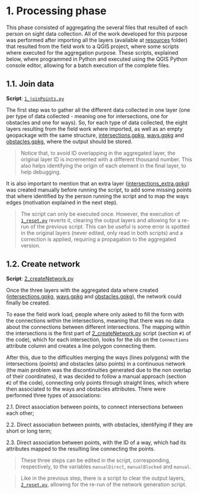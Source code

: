 # 1. Processing phase

This phase consisted of aggregating the several files that resulted of each person on sight data collection. All of the work developed for this purpose was performed after importing all the layers (available at [resources](./resources) folder) that resulted from the field work to a QGIS project, where some scripts where executed for the aggregation purpose. These scripts, explained below, where programmed in Python and executed using the QGIS Python console editor, allowing for a batch execution of the complete files.

## 1.1. Join data

**Script**: [`1_joinPoints.py`](./1_joinPoints.py)

The first step was to gather all the different data collected in one layer (one per type of data collected - meaning one for intersections, one for obstacles and one for ways). So, for each type of data collected, the eight layers resulting from the field work where imported, as well as an empty geopackage with the same structure, [intersections.gpkg](./resources/intersections.gpkg), [ways.gpkg](./resources/ways.gpkg) and [obstacles.gpkg](./resources/obstacles.gpkg), where the output should be stored.

> Notice that, to avoid ID overlapping in the aggregated layer, the original layer ID is incremented with a different thousand number. This also helps identifying the origin of each element in the final layer, to help debugging. 

It is also important to mention that an extra layer ([intersections_extra.gpkg](./resources/intersections_extra.gpkg)) was created manually before running the script, to add some missing points that where identified by the person running the script and to map the ways edges (motivation explained in the next step).

> The script can only be executed once. However, the execution of [`1_reset.py`](./1_reset.py) reverts it, clearing the output layers and allowing for a re-run of the previous script. This can be useful is some error is spotted in the original layers (never edited, only read in both scripts) and a correction is applied, requiring a propagation to the aggregated version.

## 1.2. Create network

**Script**: [2_createNetwork.py](./2_createNetwork.py)

Once the three layers with the aggregated data where created ([intersections.gpkg](./resources/intersections.gpkg), [ways.gpkg](./resources/ways.gpkg) and [obstacles.gpkg](./resources/obstacles.gpkg)), the network could finally be created.

To ease the field work load, people where only asked to fill the form with the connections within the intersections, meaning that there was no data about the connections between different intersections. The mapping within the intersections is the first part of [2_createNetwork.py](./2_createNetwork.py) script (section `#1` of the code), which for each intersection, looks for the ids on the `Connections` attribute column and creates a line polygon connecting them.

After this, due to the difficulties merging the ways (lines polygons) with the intersections (points) and obstacles (also points) in a continuous network (the main problem was the discontinuities generated due to the non overlap of their coordinates), it was decided to follow a manual approach (section `#2` of the code), connecting only points through straight lines, which where then associated to the ways and obstacles attributes. There were performed three types of associations:

2.1. Direct association between points, to connect intersections between each other;

2.2. Direct association between points, with obstacles, identifying if they are short or long term;

2.3. Direct association between points, with the ID of a way, which had its attributes mapped to the resulting line connecting the points.

> These three steps can be edited in the script, corresponding, respectively, to the variables `manualDirect`, `manualBlocked` and `manual`.

> Like in the previous step, there is a script to clear the output layers, [`2_reset.py`](./2_reset.py), allowing for the re-run of the network generation script.